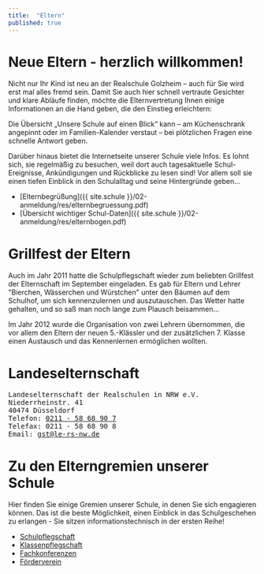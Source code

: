 ```yaml
---
title:  "Eltern"
published: true
---
```


# Neue Eltern - herzlich willkommen!

Nicht nur Ihr Kind ist neu an der Realschule Golzheim – auch f&uuml;r Sie wird erst mal alles fremd sein. Damit Sie auch hier schnell vertraute Gesichter und klare Abl&auml;ufe finden, m&ouml;chte die Elternvertretung Ihnen einige Informationen an die Hand geben, die den Einstieg erleichtern:

Die &Uuml;bersicht „Unsere Schule auf einen Blick“ kann – am K&uuml;chenschrank angepinnt oder im Familien-Kalender verstaut – bei pl&ouml;tzlichen Fragen eine schnelle Antwort geben. 

Dar&uuml;ber hinaus bietet die Internetseite unserer Schule viele Infos. Es lohnt sich, sie regelm&auml;&szlig;ig zu besuchen, weil dort auch tagesaktuelle Schul-Ereignisse, Ank&uuml;ndigungen und R&uuml;ckblicke zu lesen sind! Vor allem soll sie einen tiefen Einblick in den Schulalltag und seine Hintergr&uuml;nde geben...

- [Elternbegr&uuml;&szlig;ung]({{ site.schule }}/02-anmeldung/res/elternbegruessung.pdf)
- [&Uuml;bersicht wichtiger Schul-Daten]({{ site.schule }}/02-anmeldung/res/elternbogen.pdf)

# Grillfest der Eltern

Auch im Jahr 2011 hatte die Schulpflegschaft wieder zum beliebten Grillfest der Elternschaft im September eingeladen. Es gab f&uuml;r Eltern und Lehrer "Bierchen, W&auml;sserchen und W&uuml;rstchen" unter den B&auml;umen auf dem Schulhof, um sich kennenzulernen und auszutauschen. Das Wetter hatte gehalten, und so sa&szlig; man noch lange zum Plausch beisammen...

<!-- 
Einen Eindruck von der zwanglosen Atmosph&auml;re gibt unsere st&auml;ndige kleine Fotogalerie.
-->

Im Jahr 2012 wurde die Organisation von zwei Lehrern &uuml;bernommen, die vor allem den Eltern der neuen 5.-Kl&auml;ssler und der zus&auml;tzlichen 7. Klasse einen Austausch und das Kennenlernen erm&ouml;glichen wollten.

# Landeselternschaft 

<pre>
Landeselternschaft der Realschulen in NRW e.V.
Niederrheinstr. 41
40474 D&uuml;sseldorf
Telefon: <a href="tel:+492115868907">0211 - 58 68 90 7</a>
Telefax: 0211 - 58 68 90 8
Email: <a href="mailto:gst@le-rs-nw.de">gst@le-rs-nw.de</a>
</pre>

# Zu den Elterngremien unserer Schule

Hier finden Sie einige Gremien unserer Schule, in denen Sie sich engagieren k&ouml;nnen. Das ist die beste M&ouml;glichkeit, einen Einblick in das Schulgeschehen zu erlangen - Sie sitzen informationstechnisch in der ersten Reihe!

- [Schulpflegschaft](schulpflegschaft.html)
- [Klassenpflegschaft](klassenpflegschaft.html)
- [Fachkonferenzen](fachkonferenzen.html)
- [F&ouml;rderverein](foerderverein.html)

